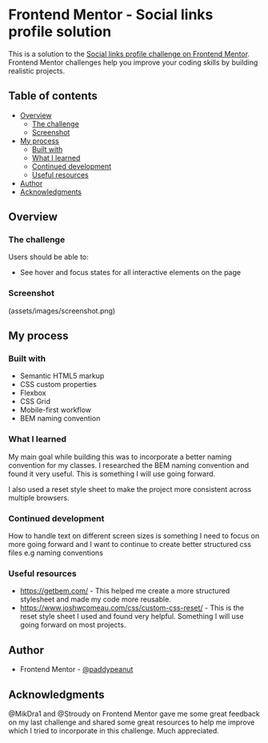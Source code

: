 # Frontend Mentor - Social links profile solution

This is a solution to the [Social links profile challenge on Frontend Mentor](https://www.frontendmentor.io/challenges/social-links-profile-UG32l9m6dQ). Frontend Mentor challenges help you improve your coding skills by building realistic projects. 

## Table of contents

- [Overview](#overview)
  - [The challenge](#the-challenge)
  - [Screenshot](#screenshot)
- [My process](#my-process)
  - [Built with](#built-with)
  - [What I learned](#what-i-learned)
  - [Continued development](#continued-development)
  - [Useful resources](#useful-resources)
- [Author](#author)
- [Acknowledgments](#acknowledgments)


## Overview

### The challenge

Users should be able to:

- See hover and focus states for all interactive elements on the page

### Screenshot

(assets/images/screenshot.png)

## My process

### Built with

- Semantic HTML5 markup
- CSS custom properties
- Flexbox
- CSS Grid
- Mobile-first workflow
- BEM naming convention



### What I learned

My main goal while building this was to incorporate a better naming convention for my classes. I researched the BEM naming convention and found it very useful. This is something I will use going forward. 

I also used a reset style sheet to make the project more consistent across multiple browsers.

### Continued development

How to handle text on different screen sizes is something I need to focus on more going forward and I want to continue to create better structured css files e.g naming conventions 


### Useful resources

- https://getbem.com/ - This helped me create a more structured stylesheet and made my code more reusable.
- https://www.joshwcomeau.com/css/custom-css-reset/ - This is the reset style sheet I used and found very helpful. Something I will use going forward on most projects.

## Author

- Frontend Mentor - [@paddypeanut](https://www.frontendmentor.io/profile/paddypeanut)



## Acknowledgments

@MikDra1 and @Stroudy on Frontend Mentor gave me some great feedback on my last challenge and shared some great resources to help me improve which I tried to incorporate in this challenge. Much appreciated.


